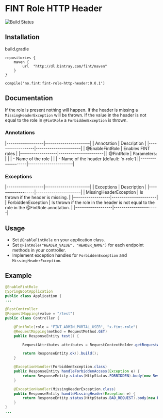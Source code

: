 # FINT Role HTTP Header

[![Build Status](https://jenkins.rogfk.no/buildStatus/icon?job=FINTprosjektet/fint-role-http-header/master)](https://jenkins.rogfk.no/job/FINTprosjektet/job/fint-role-http-header/job/master/)



## Installation

build.gradle

```
repositories {
    maven {
        url  "http://dl.bintray.com/fint/maven"
    }
}

compile('no.fint:fint-role-http-header:0.0.1')
```
## Documentation
If the role is present nothing will happen. If the header is missing a `MissingHeaderException` will be thrown.
If the value in the header is not equal to the role in `@FintRole` a `ForbiddenException` is thrown.

### Annotations
|-------------------|-----------------------|
| Annotation        | Description           |
|-------------------|-----------------------|
| @EnableFintRole   | Enables FINT roles    |
|-------------------|-----------------------|
| @FintRole         | Parameters:           |
|                   |  - Name of the role   |
|                   |  - Name of the header (default: 'x-role')|
|-------------------|-----------------------|

### Exceptions
|-------------------|-----------------------|
| Exceptions        | Description           |
|-------------------|-----------------------|
| MissingHeaderException | Is thrown if the header is missing. |
|-------------------|-----------------------|
| ForbiddenException | Is thrown if the role in the header is not equal to the role in the @FintRole annotation. |
|-------------------|-----------------------|

## Usage

- Set `@EnableFintRole` on your application class.
- Set `@FintRole("HEADER_VALUE", "HEADER_NAME")` for each endpoint methods in your controller.
- Implement exception handles for `ForbiddenException` and `MissingHeaderException`.

## Example

```java
@EnableFintRole
@SpringBootApplication
public class Application {
...
```

```java
@RestController
@RequestMapping(value = "/test")
public class Controller {

    @FintRole(role = "FINT_ADMIN_PORTAL_USER", "x-fint-role")
    @RequestMapping(method = RequestMethod.GET)
    public ResponseEntity test() {

        RequestAttributes attributes = RequestContextHolder.getRequestAttributes();

        return ResponseEntity.ok().build();
    }

    @ExceptionHandler(ForbiddenException.class)
    public ResponseEntity handleForbiddenAccess(Exception e) {
        return ResponseEntity.status(HttpStatus.FORBIDDEN).body(new ResponseFintRoleError(e.getMessage()));
    }

    @ExceptionHandler(MissingHeaderException.class)
    public ResponseEntity handleMissingHeader(Exception e) {
        return ResponseEntity.status(HttpStatus.BAD_REQUEST).body(new ResponseFintRoleError(e.getMessage()));
    }
}
...
```